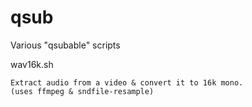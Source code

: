 qsub
====

Various "qsubable" scripts

wav16k.sh
`````````
Extract audio from a video & convert it to 16k mono.
(uses ffmpeg & sndfile-resample)


